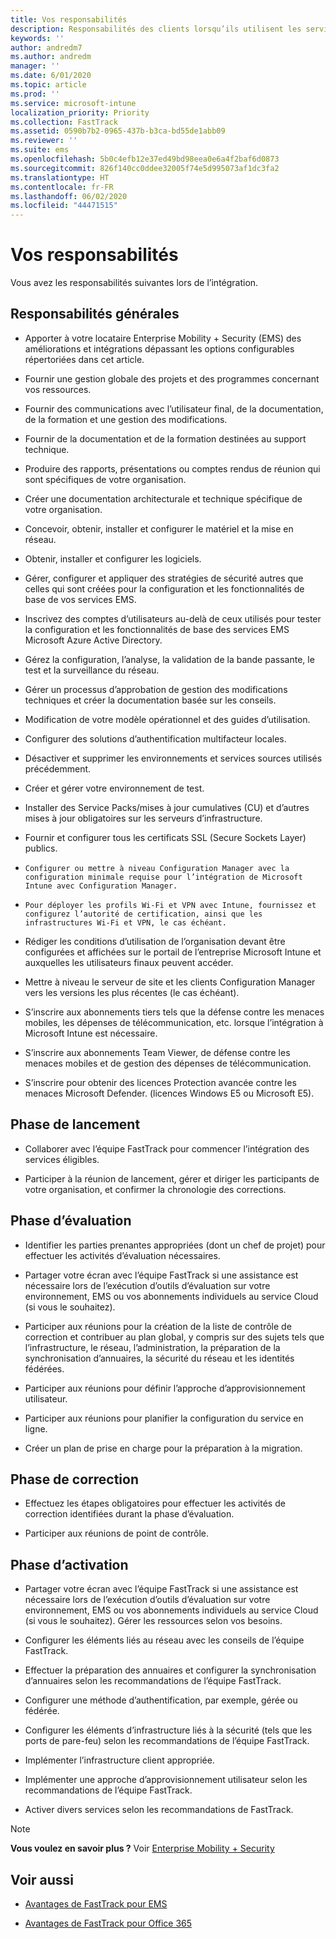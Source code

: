 ```yaml
---
title: Vos responsabilités
description: Responsabilités des clients lorsqu’ils utilisent les services Avantages du Centre FastTrack
keywords: ''
author: andredm7
ms.author: andredm
manager: ''
ms.date: 6/01/2020
ms.topic: article
ms.prod: ''
ms.service: microsoft-intune
localization_priority: Priority
ms.collection: FastTrack
ms.assetid: 0590b7b2-0965-437b-b3ca-bd55de1abb09
ms.reviewer: ''
ms.suite: ems
ms.openlocfilehash: 5b0c4efb12e37ed49bd98eea0e6a4f2baf6d0873
ms.sourcegitcommit: 826f140cc0ddee32005f74e5d995073af1dc3fa2
ms.translationtype: HT
ms.contentlocale: fr-FR
ms.lasthandoff: 06/02/2020
ms.locfileid: "44471515"
---
```

# <a name="your-responsibilities"></a>Vos responsabilités

Vous avez les responsabilités suivantes lors de l’intégration.

## <a name="general-responsibilities"></a>Responsabilités générales

-   Apporter à votre locataire Enterprise Mobility + Security (EMS) des améliorations et intégrations dépassant les options configurables répertoriées dans cet article.

-   Fournir une gestion globale des projets et des programmes concernant vos ressources.

-   Fournir des communications avec l’utilisateur final, de la documentation, de la formation et une gestion des modifications.

-   Fournir de la documentation et de la formation destinées au support technique.

-   Produire des rapports, présentations ou comptes rendus de réunion qui sont spécifiques de votre organisation.

-   Créer une documentation architecturale et technique spécifique de votre organisation.

-   Concevoir, obtenir, installer et configurer le matériel et la mise en réseau.

-   Obtenir, installer et configurer les logiciels.

-   Gérer, configurer et appliquer des stratégies de sécurité autres que celles qui sont créées pour la configuration et les fonctionnalités de base de vos services EMS.

-   Inscrivez des comptes d’utilisateurs au-delà de ceux utilisés pour tester la configuration et les fonctionnalités de base des services EMS Microsoft Azure Active Directory.

-   Gérez la configuration, l’analyse, la validation de la bande passante, le test et la surveillance du réseau.

-   Gérer un processus d’approbation de gestion des modifications techniques et créer la documentation basée sur les conseils.

-   Modification de votre modèle opérationnel et des guides d’utilisation.

-   Configurer des solutions d’authentification multifacteur locales.

-   Désactiver et supprimer les environnements et services sources utilisés précédemment.

-   Créer et gérer votre environnement de test.

-   Installer des Service Packs/mises à jour cumulatives (CU) et d’autres mises à jour obligatoires sur les serveurs d’infrastructure.

-   Fournir et configurer tous les certificats SSL (Secure Sockets Layer) publics.

-     Configurer ou mettre à niveau Configuration Manager avec la configuration minimale requise pour l’intégration de Microsoft Intune avec Configuration Manager.

-     Pour déployer les profils Wi-Fi et VPN avec Intune, fournissez et configurez l’autorité de certification, ainsi que les infrastructures Wi-Fi et VPN, le cas échéant.

-   Rédiger les conditions d’utilisation de l’organisation devant être configurées et affichées sur le portail de l’entreprise Microsoft Intune et auxquelles les utilisateurs finaux peuvent accéder.

-   Mettre à niveau le serveur de site et les clients Configuration Manager vers les versions les plus récentes (le cas échéant).

-   S’inscrire aux abonnements tiers tels que la défense contre les menaces mobiles, les dépenses de télécommunication, etc. lorsque l’intégration à Microsoft Intune est nécessaire.

-   S’inscrire aux abonnements Team Viewer, de défense contre les menaces mobiles et de gestion des dépenses de télécommunication.

-   S’inscrire pour obtenir des licences Protection avancée contre les menaces Microsoft Defender. (licences Windows E5 ou Microsoft E5).

## <a name="initiate-phase"></a>Phase de lancement

-   Collaborer avec l’équipe FastTrack pour commencer l’intégration des services éligibles.

-   Participer à la réunion de lancement, gérer et diriger les participants de votre organisation, et confirmer la chronologie des corrections.

## <a name="assess-phase"></a>Phase d’évaluation

-   Identifier les parties prenantes appropriées (dont un chef de projet) pour effectuer les activités d’évaluation nécessaires.

-   Partager votre écran avec l’équipe FastTrack si une assistance est nécessaire lors de l’exécution d’outils d’évaluation sur votre environnement, EMS ou vos abonnements individuels au service Cloud (si vous le souhaitez).

-   Participer aux réunions pour la création de la liste de contrôle de correction et contribuer au plan global, y compris sur des sujets tels que l’infrastructure, le réseau, l’administration, la préparation de la synchronisation d’annuaires, la sécurité du réseau et les identités fédérées.

-   Participer aux réunions pour définir l’approche d’approvisionnement utilisateur.

-   Participer aux réunions pour planifier la configuration du service en ligne.

-   Créer un plan de prise en charge pour la préparation à la migration.

## <a name="remediate-phase"></a>Phase de correction

-   Effectuez les étapes obligatoires pour effectuer les activités de correction identifiées durant la phase d’évaluation.

-   Participer aux réunions de point de contrôle.

## <a name="enable-phase"></a>Phase d’activation

-   Partager votre écran avec l’équipe FastTrack si une assistance est nécessaire lors de l’exécution d’outils d’évaluation sur votre environnement, EMS ou vos abonnements individuels au service Cloud (si vous le souhaitez). Gérer les ressources selon vos besoins.

-   Configurer les éléments liés au réseau avec les conseils de l’équipe FastTrack.

-   Effectuer la préparation des annuaires et configurer la synchronisation d’annuaires selon les recommandations de l’équipe FastTrack.

-   Configurer une méthode d’authentification, par exemple, gérée ou fédérée. 

-   Configurer les éléments d’infrastructure liés à la sécurité (tels que les ports de pare-feu) selon les recommandations de l’équipe FastTrack.

-   Implémenter l’infrastructure client appropriée.

-   Implémenter une approche d’approvisionnement utilisateur selon les recommandations de l’équipe FastTrack.

-   Activer divers services selon les recommandations de FastTrack.

> [!NOTE]
> **Vous voulez en savoir plus ?** Voir [Enterprise Mobility + Security](https://www.microsoft.com/cloud-platform/enterprise-mobility)

## <a name="see-also"></a>Voir aussi

- [Avantages de FastTrack pour EMS](EMS-fasttrack-benefit-for-EMS.md)

- [Avantages de FastTrack pour Office 365](O365-fasttrack-benefit-for-office-365.md)

